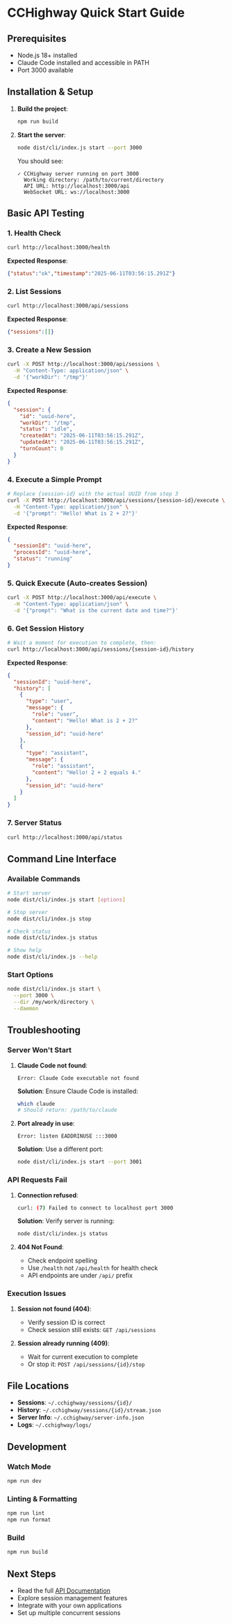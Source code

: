 # CCHighway Quick Start Guide

## Prerequisites

- Node.js 18+ installed
- Claude Code installed and accessible in PATH
- Port 3000 available

## Installation & Setup

1. **Build the project**:
   ```bash
   npm run build
   ```

2. **Start the server**:
   ```bash
   node dist/cli/index.js start --port 3000
   ```

   You should see:
   ```
   ✓ CCHighway server running on port 3000
     Working directory: /path/to/current/directory
     API URL: http://localhost:3000/api
     WebSocket URL: ws://localhost:3000
   ```

## Basic API Testing

### 1. Health Check

```bash
curl http://localhost:3000/health
```

**Expected Response**:
```json
{"status":"ok","timestamp":"2025-06-11T03:56:15.291Z"}
```

### 2. List Sessions

```bash
curl http://localhost:3000/api/sessions
```

**Expected Response**:
```json
{"sessions":[]}
```

### 3. Create a New Session

```bash
curl -X POST http://localhost:3000/api/sessions \
  -H "Content-Type: application/json" \
  -d '{"workDir": "/tmp"}'
```

**Expected Response**:
```json
{
  "session": {
    "id": "uuid-here",
    "workDir": "/tmp",
    "status": "idle",
    "createdAt": "2025-06-11T03:56:15.291Z",
    "updatedAt": "2025-06-11T03:56:15.291Z",
    "turnCount": 0
  }
}
```

### 4. Execute a Simple Prompt

```bash
# Replace {session-id} with the actual UUID from step 3
curl -X POST http://localhost:3000/api/sessions/{session-id}/execute \
  -H "Content-Type: application/json" \
  -d '{"prompt": "Hello! What is 2 + 2?"}'
```

**Expected Response**:
```json
{
  "sessionId": "uuid-here",
  "processId": "uuid-here", 
  "status": "running"
}
```

### 5. Quick Execute (Auto-creates Session)

```bash
curl -X POST http://localhost:3000/api/execute \
  -H "Content-Type: application/json" \
  -d '{"prompt": "What is the current date and time?"}'
```

### 6. Get Session History

```bash
# Wait a moment for execution to complete, then:
curl http://localhost:3000/api/sessions/{session-id}/history
```

**Expected Response**:
```json
{
  "sessionId": "uuid-here",
  "history": [
    {
      "type": "user",
      "message": {
        "role": "user",
        "content": "Hello! What is 2 + 2?"
      },
      "session_id": "uuid-here"
    },
    {
      "type": "assistant", 
      "message": {
        "role": "assistant",
        "content": "Hello! 2 + 2 equals 4."
      },
      "session_id": "uuid-here"
    }
  ]
}
```

### 7. Server Status

```bash
curl http://localhost:3000/api/status
```

## Command Line Interface

### Available Commands

```bash
# Start server
node dist/cli/index.js start [options]

# Stop server  
node dist/cli/index.js stop

# Check status
node dist/cli/index.js status

# Show help
node dist/cli/index.js --help
```

### Start Options

```bash
node dist/cli/index.js start \
  --port 3000 \
  --dir /my/work/directory \
  --daemon
```

## Troubleshooting

### Server Won't Start

1. **Claude Code not found**:
   ```
   Error: Claude Code executable not found
   ```
   
   **Solution**: Ensure Claude Code is installed:
   ```bash
   which claude
   # Should return: /path/to/claude
   ```

2. **Port already in use**:
   ```
   Error: listen EADDRINUSE :::3000
   ```
   
   **Solution**: Use a different port:
   ```bash
   node dist/cli/index.js start --port 3001
   ```

### API Requests Fail

1. **Connection refused**:
   ```bash
   curl: (7) Failed to connect to localhost port 3000
   ```
   
   **Solution**: Verify server is running:
   ```bash
   node dist/cli/index.js status
   ```

2. **404 Not Found**:
   - Check endpoint spelling
   - Use `/health` not `/api/health` for health check
   - API endpoints are under `/api/` prefix

### Execution Issues

1. **Session not found (404)**:
   - Verify session ID is correct
   - Check session still exists: `GET /api/sessions`

2. **Session already running (409)**:
   - Wait for current execution to complete
   - Or stop it: `POST /api/sessions/{id}/stop`

## File Locations

- **Sessions**: `~/.cchighway/sessions/{id}/`
- **History**: `~/.cchighway/sessions/{id}/stream.json`
- **Server Info**: `~/.cchighway/server-info.json`
- **Logs**: `~/.cchighway/logs/`

## Development

### Watch Mode

```bash
npm run dev
```

### Linting & Formatting

```bash
npm run lint
npm run format
```

### Build

```bash
npm run build
```

## Next Steps

- Read the full [API Documentation](./API.md)
- Explore session management features
- Integrate with your own applications
- Set up multiple concurrent sessions
